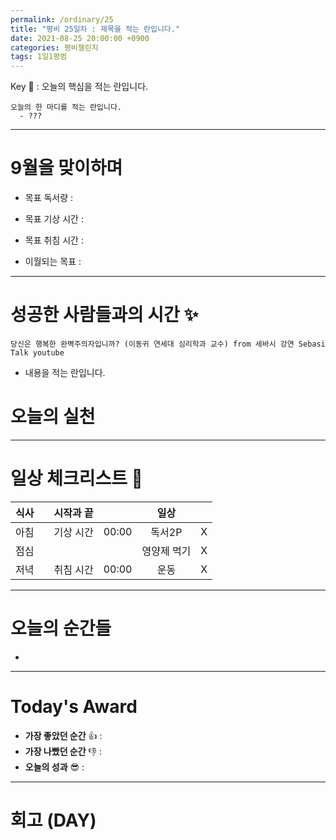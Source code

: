 ```yaml
---
permalink: /ordinary/25
title: "평비 25일차 : 제목을 적는 란입니다."
date: 2021-08-25 20:00:00 +0900
categories: 평비챌린지
tags: 1일1평범
---  
```

Key 🔑 : 오늘의 핵심을 적는 란입니다.
```
오늘의 한 마디를 적는 란입니다.
  - ???
```

---
# 9월을 맞이하며
- 목표 독서량 : 
  
- 목표 기상 시간 :
- 목표 취침 시간 : 
  
- 이월되는 목표 : 

---
# 성공한 사람들과의 시간 ✨
`당신은 행복한 완벽주의자입니까? (이동귀 연세대 심리학과 교수) from 세바시 강연 Sebasi Talk youtube`  
- 내용을 적는 란입니다.

# 오늘의 실천

---
# 일상 체크리스트 📃

| 식사 |  | 시작과 끝 |  | 일상 |  |
|:----:|:----:|:----:|:----:|:----:|:----:|
| 아침 |  | 기상 시간 | 00:00 | 독서2P | X |
| 점심 |  |  |  | 영양제 먹기 | X |
| 저녁 |  | 취침 시간 | 00:00 | 운동 | X |

---
# 오늘의 순간들
- 

---
# Today's Award
- **가장 좋았던 순간** 👍 : 
- **가장 나빴던 순간** 👎 : 
- **오늘의 성과** 😎 : 

---
# 회고 (DAY)
